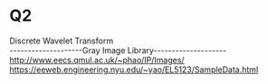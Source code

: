 # Q2  
Discrete Wavelet Transform  
--------------------Gray Image Library--------------------  
http://www.eecs.qmul.ac.uk/~phao/IP/Images/  
https://eeweb.engineering.nyu.edu/~yao/EL5123/SampleData.html
